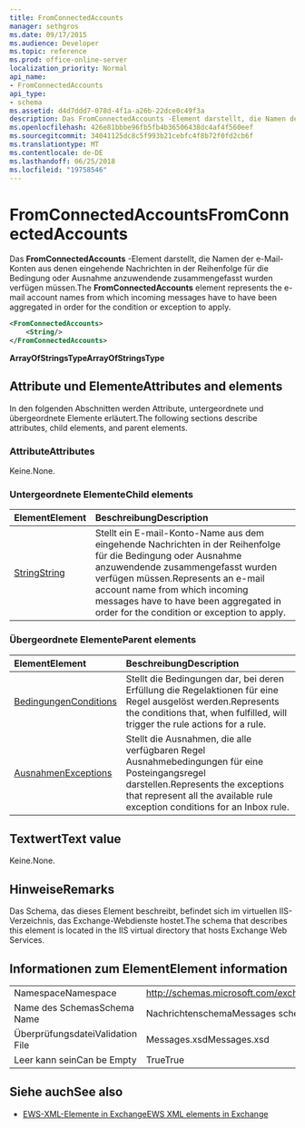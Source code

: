 ```yaml
---
title: FromConnectedAccounts
manager: sethgros
ms.date: 09/17/2015
ms.audience: Developer
ms.topic: reference
ms.prod: office-online-server
localization_priority: Normal
api_name:
- FromConnectedAccounts
api_type:
- schema
ms.assetid: d4d7ddd7-078d-4f1a-a26b-22dce0c49f3a
description: Das FromConnectedAccounts -Element darstellt, die Namen der e-Mail-Konten aus denen eingehende Nachrichten in der Reihenfolge für die Bedingung oder Ausnahme anzuwendende zusammengefasst wurden verfügen müssen.
ms.openlocfilehash: 426e81bbbe96fb5fb4b36506438dc4af4f560eef
ms.sourcegitcommit: 34041125dc8c5f993b21cebfc4f8b72f0fd2cb6f
ms.translationtype: MT
ms.contentlocale: de-DE
ms.lasthandoff: 06/25/2018
ms.locfileid: "19758546"
---
```

# <a name="fromconnectedaccounts"></a><span data-ttu-id="afdb5-103">FromConnectedAccounts</span><span class="sxs-lookup"><span data-stu-id="afdb5-103">FromConnectedAccounts</span></span>

<span data-ttu-id="afdb5-104">Das **FromConnectedAccounts** -Element darstellt, die Namen der e-Mail-Konten aus denen eingehende Nachrichten in der Reihenfolge für die Bedingung oder Ausnahme anzuwendende zusammengefasst wurden verfügen müssen.</span><span class="sxs-lookup"><span data-stu-id="afdb5-104">The **FromConnectedAccounts** element represents the e-mail account names from which incoming messages have to have been aggregated in order for the condition or exception to apply.</span></span> 
  
```XML
<FromConnectedAccounts>
    <String/>
</FromConnectedAccounts>
```

 <span data-ttu-id="afdb5-105">**ArrayOfStringsType**</span><span class="sxs-lookup"><span data-stu-id="afdb5-105">**ArrayOfStringsType**</span></span>
## <a name="attributes-and-elements"></a><span data-ttu-id="afdb5-106">Attribute und Elemente</span><span class="sxs-lookup"><span data-stu-id="afdb5-106">Attributes and elements</span></span>

<span data-ttu-id="afdb5-107">In den folgenden Abschnitten werden Attribute, untergeordnete und übergeordnete Elemente erläutert.</span><span class="sxs-lookup"><span data-stu-id="afdb5-107">The following sections describe attributes, child elements, and parent elements.</span></span>
  
### <a name="attributes"></a><span data-ttu-id="afdb5-108">Attribute</span><span class="sxs-lookup"><span data-stu-id="afdb5-108">Attributes</span></span>

<span data-ttu-id="afdb5-109">Keine.</span><span class="sxs-lookup"><span data-stu-id="afdb5-109">None.</span></span>
  
### <a name="child-elements"></a><span data-ttu-id="afdb5-110">Untergeordnete Elemente</span><span class="sxs-lookup"><span data-stu-id="afdb5-110">Child elements</span></span>

|<span data-ttu-id="afdb5-111">**Element**</span><span class="sxs-lookup"><span data-stu-id="afdb5-111">**Element**</span></span>|<span data-ttu-id="afdb5-112">**Beschreibung**</span><span class="sxs-lookup"><span data-stu-id="afdb5-112">**Description**</span></span>|
|:-----|:-----|
|[<span data-ttu-id="afdb5-113">String</span><span class="sxs-lookup"><span data-stu-id="afdb5-113">String</span></span>](string.md) <br/> |<span data-ttu-id="afdb5-114">Stellt ein E-mail-Konto-Name aus dem eingehende Nachrichten in der Reihenfolge für die Bedingung oder Ausnahme anzuwendende zusammengefasst wurden verfügen müssen.</span><span class="sxs-lookup"><span data-stu-id="afdb5-114">Represents an e-mail account name from which incoming messages have to have been aggregated in order for the condition or exception to apply.</span></span>  <br/> |
   
### <a name="parent-elements"></a><span data-ttu-id="afdb5-115">Übergeordnete Elemente</span><span class="sxs-lookup"><span data-stu-id="afdb5-115">Parent elements</span></span>

|<span data-ttu-id="afdb5-116">**Element**</span><span class="sxs-lookup"><span data-stu-id="afdb5-116">**Element**</span></span>|<span data-ttu-id="afdb5-117">**Beschreibung**</span><span class="sxs-lookup"><span data-stu-id="afdb5-117">**Description**</span></span>|
|:-----|:-----|
|[<span data-ttu-id="afdb5-118">Bedingungen</span><span class="sxs-lookup"><span data-stu-id="afdb5-118">Conditions</span></span>](conditions.md) <br/> |<span data-ttu-id="afdb5-119">Stellt die Bedingungen dar, bei deren Erfüllung die Regelaktionen für eine Regel ausgelöst werden.</span><span class="sxs-lookup"><span data-stu-id="afdb5-119">Represents the conditions that, when fulfilled, will trigger the rule actions for a rule.</span></span>  <br/> |
|[<span data-ttu-id="afdb5-120">Ausnahmen</span><span class="sxs-lookup"><span data-stu-id="afdb5-120">Exceptions</span></span>](exceptions.md) <br/> |<span data-ttu-id="afdb5-121">Stellt die Ausnahmen, die alle verfügbaren Regel Ausnahmebedingungen für eine Posteingangsregel darstellen.</span><span class="sxs-lookup"><span data-stu-id="afdb5-121">Represents the exceptions that represent all the available rule exception conditions for an Inbox rule.</span></span>  <br/> |
   
## <a name="text-value"></a><span data-ttu-id="afdb5-122">Textwert</span><span class="sxs-lookup"><span data-stu-id="afdb5-122">Text value</span></span>

<span data-ttu-id="afdb5-123">Keine.</span><span class="sxs-lookup"><span data-stu-id="afdb5-123">None.</span></span>
  
## <a name="remarks"></a><span data-ttu-id="afdb5-124">Hinweise</span><span class="sxs-lookup"><span data-stu-id="afdb5-124">Remarks</span></span>

<span data-ttu-id="afdb5-125">Das Schema, das dieses Element beschreibt, befindet sich im virtuellen IIS-Verzeichnis, das Exchange-Webdienste hostet.</span><span class="sxs-lookup"><span data-stu-id="afdb5-125">The schema that describes this element is located in the IIS virtual directory that hosts Exchange Web Services.</span></span>
  
## <a name="element-information"></a><span data-ttu-id="afdb5-126">Informationen zum Element</span><span class="sxs-lookup"><span data-stu-id="afdb5-126">Element information</span></span>

|||
|:-----|:-----|
|<span data-ttu-id="afdb5-127">Namespace</span><span class="sxs-lookup"><span data-stu-id="afdb5-127">Namespace</span></span>  <br/> |http://schemas.microsoft.com/exchange/services/2006/messages  <br/> |
|<span data-ttu-id="afdb5-128">Name des Schemas</span><span class="sxs-lookup"><span data-stu-id="afdb5-128">Schema Name</span></span>  <br/> |<span data-ttu-id="afdb5-129">Nachrichtenschema</span><span class="sxs-lookup"><span data-stu-id="afdb5-129">Messages schema</span></span>  <br/> |
|<span data-ttu-id="afdb5-130">Überprüfungsdatei</span><span class="sxs-lookup"><span data-stu-id="afdb5-130">Validation File</span></span>  <br/> |<span data-ttu-id="afdb5-131">Messages.xsd</span><span class="sxs-lookup"><span data-stu-id="afdb5-131">Messages.xsd</span></span>  <br/> |
|<span data-ttu-id="afdb5-132">Leer kann sein</span><span class="sxs-lookup"><span data-stu-id="afdb5-132">Can be Empty</span></span>  <br/> |<span data-ttu-id="afdb5-133">True</span><span class="sxs-lookup"><span data-stu-id="afdb5-133">True</span></span>  <br/> |
   
## <a name="see-also"></a><span data-ttu-id="afdb5-134">Siehe auch</span><span class="sxs-lookup"><span data-stu-id="afdb5-134">See also</span></span>



- [<span data-ttu-id="afdb5-135">EWS-XML-Elemente in Exchange</span><span class="sxs-lookup"><span data-stu-id="afdb5-135">EWS XML elements in Exchange</span></span>](ews-xml-elements-in-exchange.md)

